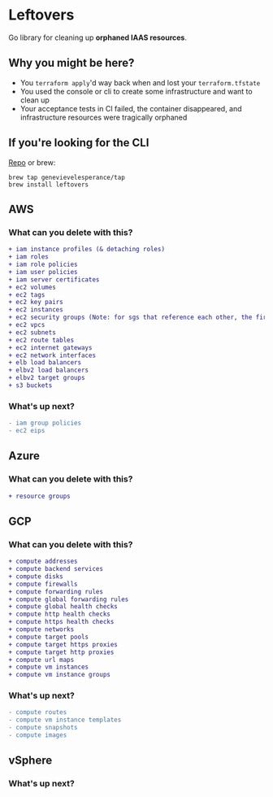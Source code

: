 # Leftovers

Go library for cleaning up **orphaned IAAS resources**.

## Why you might be here?
- You `terraform apply`'d way back when and lost your `terraform.tfstate`
- You used the console or cli to create some infrastructure and want to clean up
- Your acceptance tests in CI failed, the container disappeared, and
infrastructure resources were tragically orphaned

## If you're looking for the CLI

[Repo](https://github.com/genevievelesperance/leftovers-cli) or brew:

```
brew tap genevievelesperance/tap
brew install leftovers
```

## AWS
### What can you delete with this?

```diff
+ iam instance profiles (& detaching roles)
+ iam roles
+ iam role policies
+ iam user policies
+ iam server certificates
+ ec2 volumes
+ ec2 tags
+ ec2 key pairs
+ ec2 instances
+ ec2 security groups (Note: for sgs that reference each other, the first pass will delete the references. Run through a second time.)
+ ec2 vpcs
+ ec2 subnets
+ ec2 route tables
+ ec2 internet gateways
+ ec2 network interfaces
+ elb load balancers
+ elbv2 load balancers
+ elbv2 target groups
+ s3 buckets
```

### What's up next?

```diff
- iam group policies
- ec2 eips
```

## Azure
### What can you delete with this?

```diff
+ resource groups
```

## GCP
### What can you delete with this?

```diff
+ compute addresses
+ compute backend services
+ compute disks
+ compute firewalls
+ compute forwarding rules
+ compute global forwarding rules
+ compute global health checks
+ compute http health checks
+ compute https health checks
+ compute networks
+ compute target pools
+ compute target https proxies
+ compute target http proxies
+ compute url maps
+ compute vm instances
+ compute vm instance groups
```
### What's up next?

```diff
- compute routes
- compute vm instance templates
- compute snapshots
- compute images
```

## vSphere
### What's up next?

